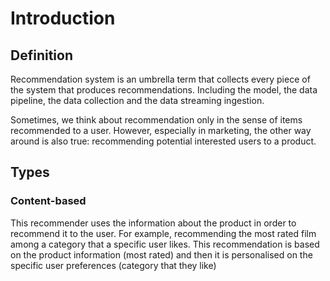 # Introduction
## Definition
Recommendation system is an umbrella term that collects every piece of the system that produces recommendations. Including the model, the data pipeline, the data collection and the data streaming ingestion.

Sometimes, we think about recommendation only in the sense of items recommended to a user. However, especially in marketing, the other way around is also true: recommending potential interested users to a product.

## Types
### Content-based
This recommender uses the information about the product in order to recommend it to the user. For example, recommending the most rated film among a category that a specific user likes. This recommendation is based on the product information (most rated) and then it is personalised on the specific user preferences (category that they like)